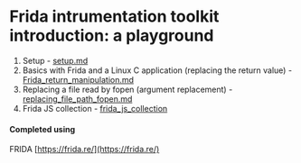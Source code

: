 # Frida intrumentation toolkit introduction: a playground

1. Setup - [setup.md](https://github.com/kxynos/embedded_hacking/blob/master/frida/setup.md)
2. Basics with Frida and a Linux C application (replacing the return value) - [Frida_return_manipulation.md](https://github.com/kxynos/embedded_hacking/blob/master/frida/Frida_return_manipulation.md)
3. Replacing a file read by fopen (argument replacement) - [replacing_file_path_fopen.md](https://github.com/kxynos/embedded_hacking/blob/master/frida/replacing_file_path_fopen.md)
4. Frida JS collection - [frida_js_collection](https://github.com/kxynos/embedded_hacking/blob/master/frida/frida_js_collection)


#### Completed using 
FRIDA [https://frida.re/](https://frida.re/)



